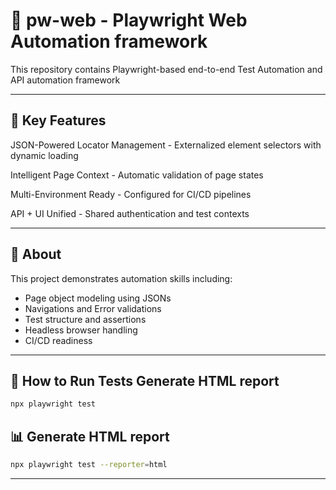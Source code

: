 # 🚀 pw-web - Playwright Web Automation framework

This repository contains Playwright-based end-to-end Test Automation and API automation framework

---

## 🌟 Key Features

JSON-Powered Locator Management - Externalized element selectors with dynamic loading

Intelligent Page Context - Automatic validation of page states

Multi-Environment Ready - Configured for CI/CD pipelines

API + UI Unified - Shared authentication and test contexts

---

## 📌 About

This project demonstrates automation skills including:
- Page object modeling using JSONs
- Navigations and Error validations
- Test structure and assertions
- Headless browser handling
- CI/CD readiness

---

## 🧪 How to Run Tests  Generate HTML report
```bash
npx playwright test
```

## 📊 Generate HTML report
```bash
npx playwright test --reporter=html
```
---